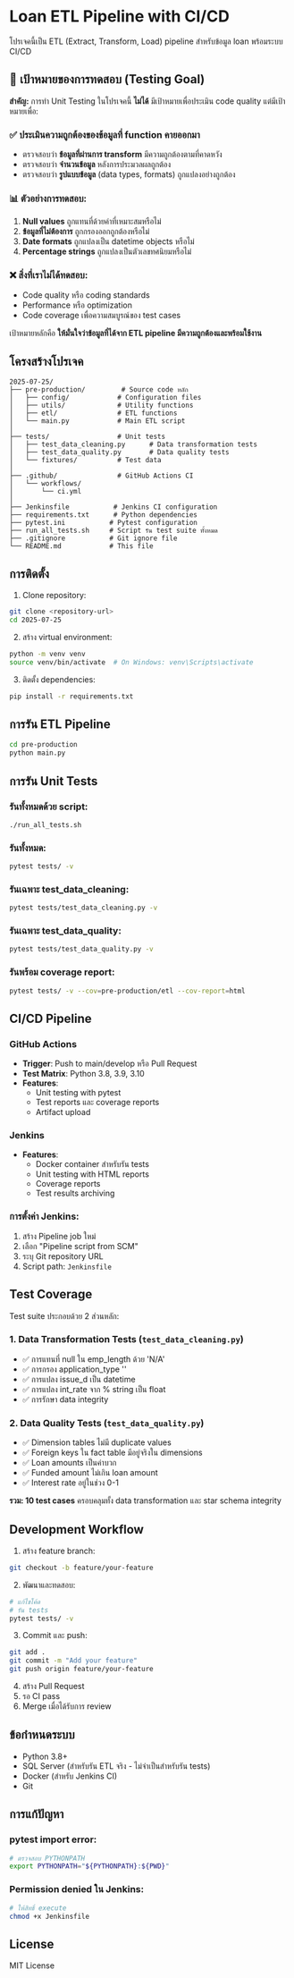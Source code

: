 # Loan ETL Pipeline with CI/CD

โปรเจคนี้เป็น ETL (Extract, Transform, Load) pipeline สำหรับข้อมูล loan พร้อมระบบ CI/CD

## 🎯 เป้าหมายของการทดสอบ (Testing Goal)

**สำคัญ:** การทำ Unit Testing ในโปรเจคนี้ **ไม่ได้** มีเป้าหมายเพื่อประเมิน code quality แต่มีเป้าหมายเพื่อ:

### ✅ ประเมินความถูกต้องของข้อมูลที่ function คายออกมา

- ตรวจสอบว่า **ข้อมูลที่ผ่านการ transform** มีความถูกต้องตามที่คาดหวัง
- ตรวจสอบว่า **จำนวนข้อมูล** หลังการประมวลผลถูกต้อง
- ตรวจสอบว่า **รูปแบบข้อมูล** (data types, formats) ถูกแปลงอย่างถูกต้อง

### 📊 ตัวอย่างการทดสอบ:
1. **Null values** ถูกแทนที่ด้วยค่าที่เหมาะสมหรือไม่
2. **ข้อมูลที่ไม่ต้องการ** ถูกกรองออกถูกต้องหรือไม่  
3. **Date formats** ถูกแปลงเป็น datetime objects หรือไม่
4. **Percentage strings** ถูกแปลงเป็นตัวเลขทศนิยมหรือไม่

### ❌ สิ่งที่เราไม่ได้ทดสอบ:
- Code quality หรือ coding standards
- Performance หรือ optimization
- Code coverage เพื่อความสมบูรณ์ของ test cases

เป้าหมายหลักคือ **ให้มั่นใจว่าข้อมูลที่ได้จาก ETL pipeline มีความถูกต้องและพร้อมใช้งาน**

## โครงสร้างโปรเจค

```
2025-07-25/
├── pre-production/         # Source code หลัก
│   ├── config/            # Configuration files
│   ├── utils/             # Utility functions
│   ├── etl/               # ETL functions
│   └── main.py            # Main ETL script
│
├── tests/                 # Unit tests
│   ├── test_data_cleaning.py      # Data transformation tests
│   ├── test_data_quality.py       # Data quality tests
│   └── fixtures/          # Test data
│
├── .github/               # GitHub Actions CI
│   └── workflows/
│       └── ci.yml
│
├── Jenkinsfile           # Jenkins CI configuration
├── requirements.txt      # Python dependencies  
├── pytest.ini           # Pytest configuration
├── run_all_tests.sh     # Script รัน test suite ทั้งหมด
├── .gitignore           # Git ignore file
└── README.md            # This file
```

## การติดตั้ง

1. Clone repository:
```bash
git clone <repository-url>
cd 2025-07-25
```

2. สร้าง virtual environment:
```bash
python -m venv venv
source venv/bin/activate  # On Windows: venv\Scripts\activate
```

3. ติดตั้ง dependencies:
```bash
pip install -r requirements.txt
```

## การรัน ETL Pipeline

```bash
cd pre-production
python main.py
```

## การรัน Unit Tests

### รันทั้งหมดด้วย script:
```bash
./run_all_tests.sh
```

### รันทั้งหมด:
```bash
pytest tests/ -v
```

### รันเฉพาะ test_data_cleaning:
```bash
pytest tests/test_data_cleaning.py -v
```

### รันเฉพาะ test_data_quality:
```bash
pytest tests/test_data_quality.py -v
```

### รันพร้อม coverage report:
```bash
pytest tests/ -v --cov=pre-production/etl --cov-report=html
```

## CI/CD Pipeline

### GitHub Actions
- **Trigger**: Push to main/develop หรือ Pull Request
- **Test Matrix**: Python 3.8, 3.9, 3.10
- **Features**:
  - Unit testing with pytest
  - Test reports และ coverage reports
  - Artifact upload

### Jenkins
- **Features**:
  - Docker container สำหรับรัน tests
  - Unit testing with HTML reports
  - Coverage reports
  - Test results archiving

### การตั้งค่า Jenkins:
1. สร้าง Pipeline job ใหม่
2. เลือก "Pipeline script from SCM"
3. ระบุ Git repository URL
4. Script path: `Jenkinsfile`

## Test Coverage

Test suite ประกอบด้วย 2 ส่วนหลัก:

### 1. Data Transformation Tests (`test_data_cleaning.py`)
- ✅ การแทนที่ null ใน emp_length ด้วย 'N/A'
- ✅ การกรอง application_type '<NA>'
- ✅ การแปลง issue_d เป็น datetime
- ✅ การแปลง int_rate จาก % string เป็น float
- ✅ การรักษา data integrity

### 2. Data Quality Tests (`test_data_quality.py`)
- ✅ Dimension tables ไม่มี duplicate values
- ✅ Foreign keys ใน fact table มีอยู่จริงใน dimensions
- ✅ Loan amounts เป็นค่าบวก
- ✅ Funded amount ไม่เกิน loan amount
- ✅ Interest rate อยู่ในช่วง 0-1

**รวม: 10 test cases** ครอบคลุมทั้ง data transformation และ star schema integrity

## Development Workflow

1. สร้าง feature branch:
```bash
git checkout -b feature/your-feature
```

2. พัฒนาและทดสอบ:
```bash
# แก้ไขโค้ด
# รัน tests
pytest tests/ -v
```

3. Commit และ push:
```bash
git add .
git commit -m "Add your feature"
git push origin feature/your-feature
```

4. สร้าง Pull Request
5. รอ CI pass
6. Merge เมื่อได้รับการ review

## ข้อกำหนดระบบ

- Python 3.8+
- SQL Server (สำหรับรัน ETL จริง - ไม่จำเป็นสำหรับรัน tests)
- Docker (สำหรับ Jenkins CI)
- Git

## การแก้ปัญหา

### pytest import error:
```bash
# ตรวจสอบ PYTHONPATH
export PYTHONPATH="${PYTHONPATH}:${PWD}"
```

### Permission denied ใน Jenkins:
```bash
# ให้สิทธิ์ execute
chmod +x Jenkinsfile
```

## License

MIT License
